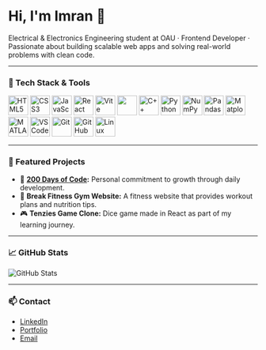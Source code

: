<h1 align="left">Hi, I'm Imran 👋</h1>

<p align="left">
  Electrical & Electronics Engineering student at OAU · Frontend Developer · Passionate about building scalable web apps and solving real-world problems with clean code.
</p>

---

### 🔧 Tech Stack & Tools

<p align="left">
  <!-- Web Dev -->
  <img src="https://cdn.jsdelivr.net/gh/devicons/devicon/icons/html5/html5-original.svg" alt="HTML5" width="40" height="40"/>
  <img src="https://cdn.jsdelivr.net/gh/devicons/devicon/icons/css3/css3-original.svg" alt="CSS3" width="40" height="40"/>
  <img src="https://cdn.jsdelivr.net/gh/devicons/devicon/icons/javascript/javascript-original.svg" alt="JavaScript" width="40" height="40"/>
  <img src="https://cdn.jsdelivr.net/gh/devicons/devicon/icons/react/react-original.svg" alt="React" width="40" height="40"/>
  <img src="https://cdn.jsdelivr.net/gh/devicons/devicon/icons/vitejs/vitejs-original.svg" alt="Vite" width="40" height="40"/>
  <img src="https://cdn.jsdelivr.net/gh/devicons/devicon@latest/icons/tailwindcss/tailwindcss-original.svg" width="40" height="40" />
          

  <!-- Programming -->
  <img src="https://cdn.jsdelivr.net/gh/devicons/devicon/icons/cplusplus/cplusplus-original.svg" alt="C++" width="40" height="40"/>
  <img src="https://cdn.jsdelivr.net/gh/devicons/devicon/icons/python/python-original.svg" alt="Python" width="40" height="40"/>

  <!-- Data/AI -->
  <img src="https://cdn.jsdelivr.net/gh/devicons/devicon/icons/numpy/numpy-original.svg" alt="NumPy" width="40" height="40"/>
  <img src="https://cdn.jsdelivr.net/gh/devicons/devicon/icons/pandas/pandas-original.svg" alt="Pandas" width="40" height="40"/>
  <img src="https://cdn.jsdelivr.net/gh/devicons/devicon/icons/matplotlib/matplotlib-original.svg" alt="Matplotlib" width="40" height="40"/>

  <!-- Other Tools -->
  <img src="https://cdn.jsdelivr.net/gh/devicons/devicon/icons/matlab/matlab-original.svg" alt="MATLAB" width="40" height="40"/>
  <img src="https://cdn.jsdelivr.net/gh/devicons/devicon/icons/vscode/vscode-original.svg" alt="VS Code" width="40" height="40"/>
  <img src="https://cdn.jsdelivr.net/gh/devicons/devicon/icons/git/git-original.svg" alt="Git" width="40" height="40"/>
  <img src="https://cdn.jsdelivr.net/gh/devicons/devicon/icons/github/github-original.svg" alt="GitHub" width="40" height="40"/>
  <img src="https://cdn.jsdelivr.net/gh/devicons/devicon/icons/linux/linux-original.svg" alt="Linux" width="40" height="40"/>
</p>

---

### 📂 Featured Projects

- 🚀 **[200 Days of Code](https://github.com/Xpektra7/200-days-of-code):** Personal commitment to growth through daily development.
- 🧭 **Break Fitness Gym Website:** A fitness website that provides workout plans and nutrition tips.
- 🎮 **Tenzies Game Clone:** Dice game made in React as part of my learning journey.

---

### 📈 GitHub Stats

<p align="left">
  <img src="https://github-readme-stats.vercel.app/api?username=Xpektra7&show_icons=true&theme=default" alt="GitHub Stats" />
</p>

---

### 📫 Contact

- [LinkedIn](www.linkedin.com/in/ogungbayi-imran-9a4ba9291)
- [Portfolio](https://portfolio-pi-eight-46.vercel.app/)
- [Email](xpektra7@gmail.com)

